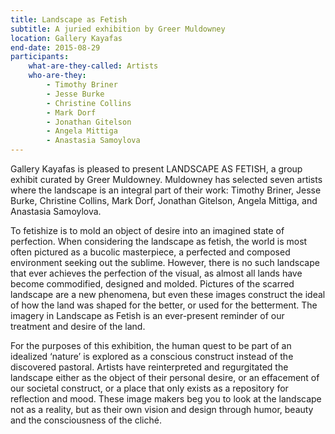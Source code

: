 ```yaml
---
title: Landscape as Fetish
subtitle: A juried exhibition by Greer Muldowney
location: Gallery Kayafas
end-date: 2015-08-29
participants:
    what-are-they-called: Artists
    who-are-they:
        - Timothy Briner
        - Jesse Burke
        - Christine Collins
        - Mark Dorf
        - Jonathan Gitelson
        - Angela Mittiga
        - Anastasia Samoylova
---
```

Gallery Kayafas is pleased to present LANDSCAPE AS FETISH, a group exhibit curated by Greer Muldowney. Muldowney has selected seven artists where the landscape is an integral part of their work: Timothy Briner, Jesse Burke, Christine Collins, Mark Dorf, Jonathan Gitelson, Angela Mittiga, and Anastasia Samoylova.

To fetishize is to mold an object of desire into an imagined state of perfection. When considering the landscape as fetish, the world is most often pictured as a bucolic masterpiece, a perfected and composed environment seeking out the sublime. However, there is no such landscape that ever achieves the perfection of the visual, as almost all lands have become commodified, designed and molded. Pictures of the scarred landscape are a new phenomena, but even these images construct the ideal of how the land was shaped for the better, or used for the betterment. The imagery in Landscape as Fetish is an ever-present reminder of our treatment and desire of the land.

For the purposes of this exhibition, the human quest to be part of an idealized ‘nature’ is explored as a conscious construct instead of the discovered pastoral. Artists have reinterpreted and regurgitated the landscape either as the object of their personal desire, or an effacement of our societal construct, or a place that only exists as a repository for reflection and mood. These image makers beg you to look at the landscape not as a reality, but as their own vision and design through humor, beauty and the consciousness of the cliché.